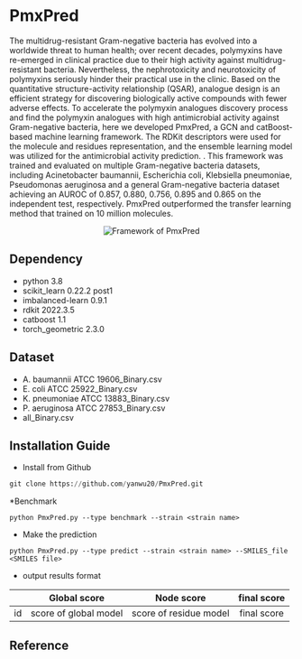 # PmxPred

The multidrug-resistant Gram-negative bacteria has evolved into a worldwide threat to human health; over recent decades, polymyxins have re-emerged in clinical practice due to their high activity against multidrug-resistant bacteria. Nevertheless, the nephrotoxicity and neurotoxicity of polymyxins seriously hinder their practical use in the clinic. Based on the quantitative structure-activity relationship (QSAR), analogue design is an efficient strategy for discovering biologically active compounds with fewer adverse effects. To accelerate the polymyxin analogues discovery process and find the polymyxin analogues with high antimicrobial activity against Gram-negative bacteria, here we developed PmxPred, a GCN and catBoost-based machine learning framework. The RDKit descriptors were used for the molecule and residues representation, and the ensemble learning model was utilized for the antimicrobial activity prediction. . This framework was trained and evaluated on multiple Gram-negative bacteria datasets, including Acinetobacter baumannii, Escherichia coli, Klebsiella pneumoniae, Pseudomonas aeruginosa and a general Gram-negative bacteria dataset achieving an AUROC of 0.857, 0.880, 0.756, 0.895 and 0.865 on the independent test, respectively. PmxPred outperformed the transfer learning method that trained on 10 million molecules.


<div align=center><img  src ="https://github.com/yanwu20/PmxPred/assets/49023946/ae556954-be44-4552-89c7-0036496b5ef4" alt="Framework of PmxPred"></div>



## Dependency
* python 3.8
* scikit_learn 0.22.2 post1
* imbalanced-learn 0.9.1
* rdkit 2022.3.5
* catboost 1.1
* torch_geometric 2.3.0

## Dataset
* A. baumannii ATCC 19606_Binary.csv
* E. coli ATCC 25922_Binary.csv
* K. pneumoniae ATCC 13883_Binary.csv
* P. aeruginosa ATCC 27853_Binary.csv
* all_Binary.csv



## Installation Guide

*  Install from Github 
```python
git clone https://github.com/yanwu20/PmxPred.git

```

*Benchmark
```
python PmxPred.py --type benchmark --strain <strain name> 
```

* Make the prediction 
```
python PmxPred.py --type predict --strain <strain name> --SMILES_file <SMILES file>  
```



* output results format

||Global score|Node score|final score|
| ---------- | :-----------:  | :-----------: | :-----------: | 
|id|score of global model|score of residue model|final score|

## Reference
  
